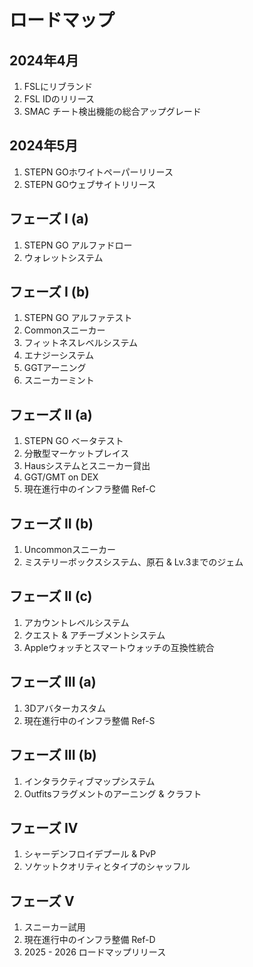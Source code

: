 # ロードマップ

## 2024年4月

1. FSLにリブランド
2. FSL IDのリリース
3. SMAC チート検出機能の総合アップグレード

## 2024年5月

1. STEPN GOホワイトペーパーリリース
2. STEPN GOウェブサイトリリース

## フェーズ I (a)

1. STEPN GO アルファドロー
2. ウォレットシステム

## フェーズ I (b)

1. STEPN GO アルファテスト
2. Commonスニーカー
3. フィットネスレベルシステム
4. エナジーシステム
5. GGTアーニング
6. スニーカーミント

## フェーズ II (a)

1. STEPN GO ベータテスト
2. 分散型マーケットプレイス
3. Hausシステムとスニーカー貸出
4. GGT/GMT on DEX
5. 現在進行中のインフラ整備 Ref-C

## フェーズ II (b)

1. Uncommonスニーカー
2. ミステリーボックスシステム、原石 & Lv.3までのジェム

## フェーズ II (c)

1. アカウントレベルシステム
2. クエスト & アチーブメントシステム
3. Appleウォッチとスマートウォッチの互換性統合

## フェーズ III (a)

1. 3Dアバターカスタム
2. 現在進行中のインフラ整備 Ref-S

## フェーズ III (b)

1. インタラクティブマップシステム
2. Outfitsフラグメントのアーニング & クラフト

## フェーズ IV

1. シャーデンフロイデプール & PvP
2. ソケットクオリティとタイプのシャッフル

## フェーズ V

1. スニーカー試用
2. 現在進行中のインフラ整備 Ref-D
3. 2025 - 2026 ロードマップリリース

